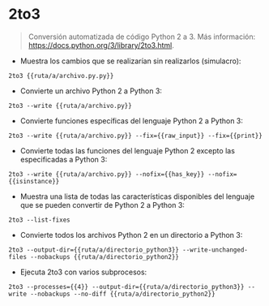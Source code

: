 # 2to3

> Conversión automatizada de código Python 2 a 3.
> Más información: <https://docs.python.org/3/library/2to3.html>.

- Muestra los cambios que se realizarían sin realizarlos (simulacro):

`2to3 {{ruta/a/archivo.py.py}}`

- Convierte un archivo Python 2 a Python 3:

`2to3 --write {{ruta/a/archivo.py}}`

- Convierte funciones específicas del lenguaje Python 2 a Python 3:

`2to3 --write {{ruta/a/archivo.py}} --fix={{raw_input}} --fix={{print}}`

- Convierte todas las funciones del lenguaje Python 2 excepto las especificadas a Python 3:

`2to3 --write {{ruta/a/archivo.py}} --nofix={{has_key}} --nofix={{isinstance}}`

- Muestra una lista de todas las características disponibles del lenguaje que se pueden convertir de Python 2 a Python 3:

`2to3 --list-fixes`

- Convierte todos los archivos Python 2 en un directorio a Python 3:

`2to3 --output-dir={{ruta/a/directorio_python3}} --write-unchanged-files --nobackups {{ruta/a/directorio_python2}}`

- Ejecuta 2to3 con varios subprocesos:

`2to3 --processes={{4}} --output-dir={{ruta/a/directorio_python3}} --write --nobackups --no-diff {{ruta/a/directorio_python2}}`
